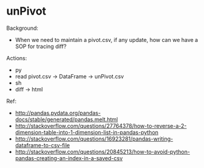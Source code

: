# unPivot
Background:
- When we need to maintain a pivot.csv, if any update, how can we have a SOP for tracing diff?

Actions:
- py
- read pivot.csv -> DataFrame -> unPivot.csv
- sh
- diff -> html

Ref:
- http://pandas.pydata.org/pandas-docs/stable/generated/pandas.melt.html
- http://stackoverflow.com/questions/27764378/how-to-reverse-a-2-dimension-table-into-1-dimension-list-in-pandas-python
- http://stackoverflow.com/questions/16923281/pandas-writing-dataframe-to-csv-file
- http://stackoverflow.com/questions/20845213/how-to-avoid-python-pandas-creating-an-index-in-a-saved-csv

